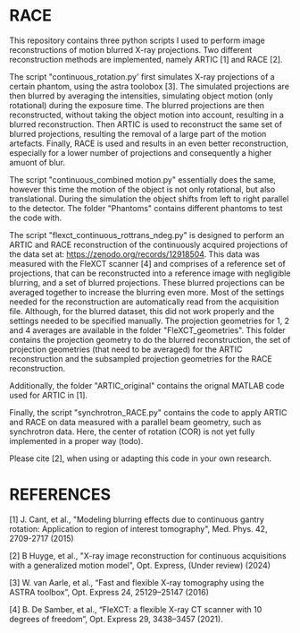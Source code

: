 # RACE
This repository contains three python scripts I used to perform image reconstructions of motion blurred X-ray projections. 
Two different reconstruction methods are implemented, namely ARTIC [1] and RACE [2].

The script "continuous_rotation.py' first simulates X-ray projections of a certain phantom, using the astra toolobox [3]. 
The simulated projections are then blurred by averaging the intensities, simulating object motion (only rotational) during the exposure time.
The blurred projections are then reconstructed, without taking the object motion into account, resulting in a blurred reconstruction.
Then ARTIC is used to reconstruct the same set of blurred projections, resulting the removal of a large part of the motion artefacts.
Finally, RACE is used and results in an even better reconstruction, especially for a lower number of projections and consequently a higher amuont of blur.

The script "continuous_combined motion.py" essentially does the same, however this time the motion of the object is not only rotational, but also translational.
During the simulation the object shifts from left to right parallel to the detector. The folder "Phantoms" contains different phantoms to test the code with.

The script "flexct_continuous_rottrans_ndeg.py" is designed to perform an ARTIC and RACE reconstruction of the continuously acquired projections of the data set at: https://zenodo.org/records/12918504.
This data was measured with the FleXCT scanner [4] and comprises of a reference set of projections, that can be reconstructed into a reference image with negligible blurring, and a set of blurred projections.
These blurred projections can be averaged together to increase the blurring even more.
Most of the settings needed for the reconstruction are automatically read from the acquisition file. Although, for the blurred dataset, this did not work properly and the settings needed to be specified manually.
The projection geometries for 1, 2 and 4 averages are available in the folder "FleXCT_geometries".
This folder contains the projection geometry to do the blurred reconstruction, the set of projection geometries (that need to be averaged) for the ARTIC reconstruction and the subsampled projection geometries for the RACE reconstruction.

Additionally, the folder "ARTIC_original" contains the orignal MATLAB code used for ARTIC in [1].

Finally, the script "synchrotron_RACE.py" contains the code to apply ARTIC and RACE on data measured with a parallel beam geometry, such as synchrotron data.
Here, the center of rotation (COR) is not yet fully implemented in a proper way (todo).

Please cite [2], when using or adapting this code in  your own research.


# REFERENCES
[1] J. Cant, et al., "Modeling blurring effects due to continuous gantry rotation: Application to region of interest tomography", Med. Phys. 42, 2709-2717 (2015)

[2] B Huyge, et al., "X-ray image reconstruction for continuous acquisitions with a generalized motion model", Opt. Express, (Under review) (2024)

[3] W. van Aarle, et al., “Fast and flexible X-ray tomography using the ASTRA toolbox”, Opt. Express 24, 25129–25147 (2016)

[4] B. De Samber, et al., “FleXCT: a flexible X-ray CT scanner with 10 degrees of freedom”, Opt. Express 29, 3438–3457 (2021).
